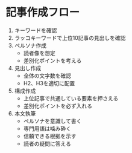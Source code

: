 # 記事作成フロー

1. キーワードを確認
2. ラッコキーワードで上位10記事の見出しを確認
3. ペルソナ作成
   - 読者像を想定
   - 差別化ポイントを考える
4. 見出し作成
   - 全体の文字数を確認
   - H2、H3を適切に配置
5. 構成作成
   - 上位記事で共通している要素を押さえる
   - 差別化ポイントを必ず入れる
6. 本文執筆
   - ペルソナを意識して書く
   - 専門用語は噛み砕く
   - 信頼できる根拠を示す
   - 読者の疑問に答える
